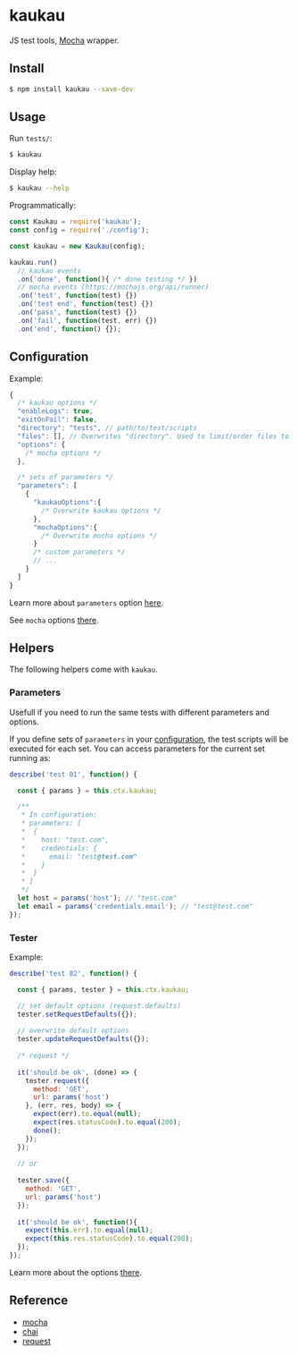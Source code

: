 # kaukau
JS test tools, [Mocha](https://mochajs.org/) wrapper.

## Install

```bash
$ npm install kaukau --save-dev
```

## Usage

Run `tests/`:
```bash
$ kaukau
```

Display help:
```bash
$ kaukau --help
```

Programmatically:
```js
const Kaukau = require('kaukau');
const config = require('./config');

const kaukau = new Kaukau(config);

kaukau.run()
  // kaukau events
  .on('done', function(){ /* done testing */ })
  // mocha events (https://mochajs.org/api/runner)
  .on('test', function(test) {})
  .on('test end', function(test) {})
  .on('pass', function(test) {})
  .on('fail', function(test, err) {})
  .on('end', function() {});
```

## Configuration

Example:
```js
{
  /* kaukau options */
  "enableLogs": true,
  "exitOnFail": false,
  "directory": "tests", // path/to/test/scripts
  "files": [], // Overwrites "directory". Used to limit/order files to be loaded for execution. (e.g.: [ "tests/test01.js" ])
  "options": {
    /* mocha options */
  },

  /* sets of parameters */
  "parameters": [
    {      
      "kaukauOptions":{
        /* Overwrite kaukau options */
      },
      "mochaOptions":{
        /* Overwrite mocha options */
      }
      /* custom parameters */
      // ...
    }
  ]  
}
```

Learn more about `parameters` option [here](#parameters).

See `mocha` options [there](https://mochajs.org/api/mocha).

## Helpers

The following helpers come with `kaukau`.

### Parameters

Usefull if you need to run the same tests with different parameters and options.

If you define sets of `parameters` in your [configuration](#configuration), the test scripts will be executed for each set.
You can access parameters for the current set running as:
```js
describe('test 01', function() {

  const { params } = this.ctx.kaukau;

  /**
   * In configuration:
   * parameters: [
   *  {
   *    host: "test.com",
   *    credentials: {
   *      email: "test@test.com"
   *    }
   *  }
   * ]
   */
  let host = params('host'); // "test.com"
  let email = params('credentials.email'); // "test@test.com"
});
```

### Tester

Example:
```js
describe('test 02', function() {

  const { params, tester } = this.ctx.kaukau;

  // set default options (request.defaults)
  tester.setRequestDefaults({});
  
  // overwrite default options
  tester.updateRequestDefaults({});
  
  /* request */
  
  it('should be ok', (done) => {
    tester.request({
      method: 'GET',
      url: params('host')
    }, (err, res, body) => {
      expect(err).to.equal(null);
      expect(res.statusCode).to.equal(200);
      done();
    });
  });
  
  // or
  
  tester.save({
    method: 'GET',
    url: params('host')
  });
  
  it('should be ok', function(){
    expect(this.err).to.equal(null);
    expect(this.res.statusCode).to.equal(200);
  });
});
```

Learn more about the options [there](https://www.npmjs.com/package/request).

## Reference

- [mocha](https://mochajs.org/)
- [chai](https://www.chaijs.com/api/)
- [request](https://www.npmjs.com/package/request)
